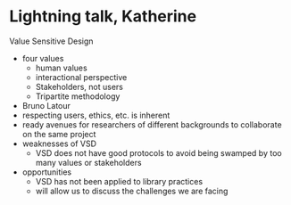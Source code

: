 Lightning talk, Katherine
=========================

Value Sensitive Design

- four values
	- human values
	- interactional perspective
	- Stakeholders, not users
	- Tripartite methodology
- Bruno Latour
- respecting users, ethics, etc. is inherent
- ready avenues for researchers of different backgrounds to collaborate on the same project
- weaknesses of VSD
	 - VSD does not have good protocols to avoid being swamped by too many values or stakeholders
- opportunities
	- VSD has not been applied to library practices
	- will allow us to discuss the challenges we are facing
